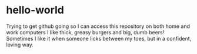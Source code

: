 # hello-world
Trying to get github going so I can access this repository on both home and work computers
I like thick, greasy burgers and big, dumb beers!
Sometimes I like it when someone licks between my toes, but in a confident, loving way.
